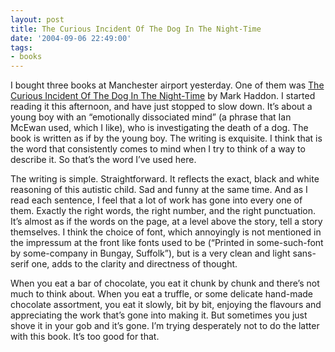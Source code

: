 ```yaml
---
layout: post
title: The Curious Incident Of The Dog In The Night-Time
date: '2004-09-06 22:49:00'
tags:
- books
---
```



I bought three books at Manchester airport yesterday. One of them was [The Curious Incident Of The Dog In The Night-Time](http://www.amazon.co.uk/exec/obidos/ASIN/0099450259/) by Mark Haddon. I started reading it this afternoon, and have just stopped to slow down. It’s about a young boy with an “emotionally dissociated mind” (a phrase that Ian McEwan used, which I like), who is investigating the death of a dog. The book is written as if by the young boy. The writing is exquisite. I think that is the word that consistently comes to mind when I try to think of a way to describe it. So that’s the word I’ve used here.

The writing is simple. Straightforward. It reflects the exact, black and white reasoning of this autistic child. Sad and funny at the same time. And as I read each sentence, I feel that a lot of work has gone into every one of them. Exactly the right words, the right number, and the right punctuation. It’s almost as if the words on the page, at a level above the story, tell a story themselves. I think the choice of font, which annoyingly is not mentioned in the impressum at the front like fonts used to be (“Printed in some-such-font by some-company in Bungay, Suffolk”), but is a very clean and light sans-serif one, adds to the clarity and directness of thought.

When you eat a bar of chocolate, you eat it chunk by chunk and there’s not much to think about. When you eat a truffle, or some delicate hand-made chocolate assortment, you eat it slowly, bit by bit, enjoying the flavours and appreciating the work that’s gone into making it. But sometimes you just shove it in your gob and it’s gone. I’m trying desperately not to do the latter with this book. It’s too good for that.


